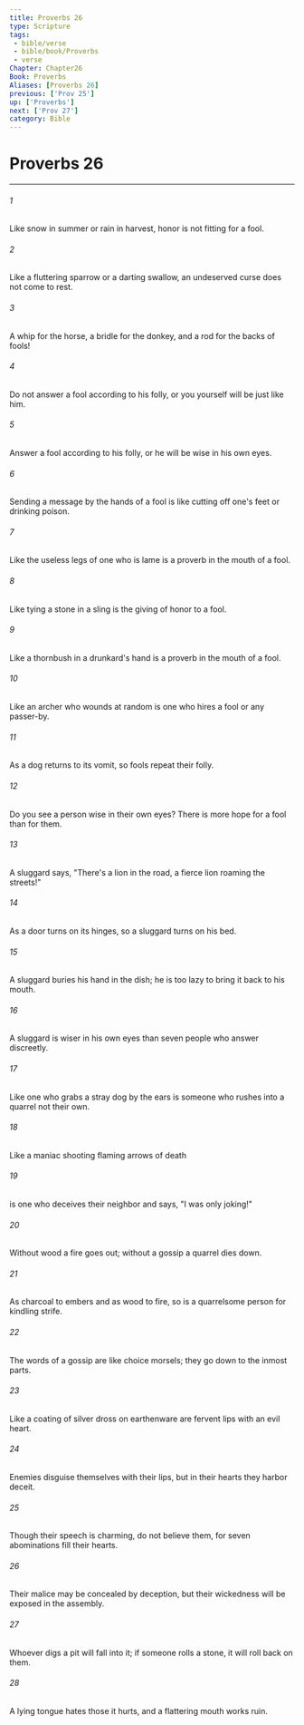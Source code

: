```yaml
---
title: Proverbs 26
type: Scripture
tags:
 - bible/verse
 - bible/book/Proverbs
 - verse
Chapter: Chapter26
Book: Proverbs
Aliases: [Proverbs 26]
previous: ['Prov 25']
up: ['Proverbs']
next: ['Prov 27']
category: Bible
---
```

# Proverbs 26

***


###### 1 
Like snow in summer or rain in harvest, honor is not fitting for a fool. 

###### 2 
Like a fluttering sparrow or a darting swallow, an undeserved curse does not come to rest. 

###### 3 
A whip for the horse, a bridle for the donkey, and a rod for the backs of fools! 

###### 4 
Do not answer a fool according to his folly, or you yourself will be just like him. 

###### 5 
Answer a fool according to his folly, or he will be wise in his own eyes. 

###### 6 
Sending a message by the hands of a fool is like cutting off one's feet or drinking poison. 

###### 7 
Like the useless legs of one who is lame is a proverb in the mouth of a fool. 

###### 8 
Like tying a stone in a sling is the giving of honor to a fool. 

###### 9 
Like a thornbush in a drunkard's hand is a proverb in the mouth of a fool. 

###### 10 
Like an archer who wounds at random is one who hires a fool or any passer-by. 

###### 11 
As a dog returns to its vomit, so fools repeat their folly. 

###### 12 
Do you see a person wise in their own eyes? There is more hope for a fool than for them. 

###### 13 
A sluggard says, "There's a lion in the road, a fierce lion roaming the streets!" 

###### 14 
As a door turns on its hinges, so a sluggard turns on his bed. 

###### 15 
A sluggard buries his hand in the dish; he is too lazy to bring it back to his mouth. 

###### 16 
A sluggard is wiser in his own eyes than seven people who answer discreetly. 

###### 17 
Like one who grabs a stray dog by the ears is someone who rushes into a quarrel not their own. 

###### 18 
Like a maniac shooting flaming arrows of death 

###### 19 
is one who deceives their neighbor and says, "I was only joking!" 

###### 20 
Without wood a fire goes out; without a gossip a quarrel dies down. 

###### 21 
As charcoal to embers and as wood to fire, so is a quarrelsome person for kindling strife. 

###### 22 
The words of a gossip are like choice morsels; they go down to the inmost parts. 

###### 23 
Like a coating of silver dross on earthenware are fervent lips with an evil heart. 

###### 24 
Enemies disguise themselves with their lips, but in their hearts they harbor deceit. 

###### 25 
Though their speech is charming, do not believe them, for seven abominations fill their hearts. 

###### 26 
Their malice may be concealed by deception, but their wickedness will be exposed in the assembly. 

###### 27 
Whoever digs a pit will fall into it; if someone rolls a stone, it will roll back on them. 

###### 28 
A lying tongue hates those it hurts, and a flattering mouth works ruin. 
